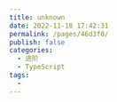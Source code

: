 ```yaml
---
title: unknown
date: 2022-11-18 17:42:31
permalink: /pages/46d3f0/
publish: false
categories:
  - 进阶
  - TypeScript
tags:
  - 
---
```

